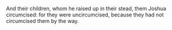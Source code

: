 And their children, whom he raised up in their stead, them Joshua circumcised: for they were uncircumcised, because they had not circumcised them by the way.
